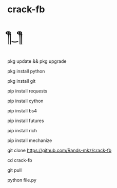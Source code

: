 # crack-fb

# ༎ຶ⁠‿⁠༎ຶ

pkg update && pkg upgrade

pkg install python

pkg install git

pip install requests

pip install cython

pip install bs4

pip install futures

pip install rich

pip install mechanize

git clone https://github.com/Rands-mkz/crack-fb

cd crack-fb

git pull

python file.py

